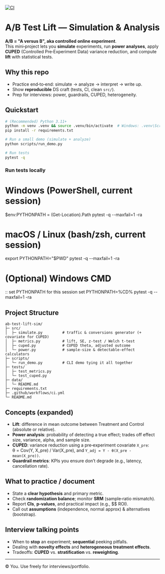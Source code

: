 [![CI](https://github.com/niisaban/ab-test-lift-sim/actions/workflows/ci.yml/badge.svg)](https://github.com/niisaban/ab-test-lift-sim/actions/workflows/ci.yml)


# A/B Test Lift — Simulation & Analysis

**A/B = "A versus B", aka controlled online experiment**.  
This mini‑project lets you **simulate** experiments, run **power analyses**, apply **CUPED** (Controlled Pre‑Experiment Data) variance reduction, and compute **lift** with statistical tests.

## Why this repo
- Practice end‑to‑end: simulate → analyze → interpret → write up.
- Show **reproducible** DS craft (tests, CI, clean `src/`).
- Prep for interviews: power, guardrails, CUPED, heterogeneity.

## Quickstart
```bash
# (Recommended) Python 3.11+
python -m venv .venv && source .venv/bin/activate  # Windows: .venv\Scripts\activate
pip install -r requirements.txt

# Run a small demo (simulate + analyze)
python scripts/run_demo.py

# Run tests
pytest -q
```
### Run tests locally

# Windows (PowerShell, current session)
$env:PYTHONPATH = (Get-Location).Path
pytest -q --maxfail=1 -ra

# macOS / Linux (bash/zsh, current session)
export PYTHONPATH="$PWD"
pytest -q --maxfail=1 -ra

# (Optional) Windows CMD
:: set PYTHONPATH for this session
set PYTHONPATH=%CD%
pytest -q --maxfail=1 -ra


## Project Structure
```
ab-test-lift-sim/
├─ src/
│  ├─ simulate.py         # traffic & conversions generator (+ covariate for CUPED)
│  ├─ metrics.py          # lift, SE, z-test / Welch t-test
│  ├─ cuped.py            # CUPED theta, adjusted outcome
│  └─ power.py            # sample-size & detectable-effect calculators
├─ scripts/
│  └─ run_demo.py         # CLI demo tying it all together
├─ tests/
│  ├─ test_metrics.py
│  └─ test_cuped.py
├─ data/
│  └─ README.md
├─ requirements.txt
├─ .github/workflows/ci.yml
└─ README.md
```

## Concepts (expanded)
- **Lift**: difference in mean outcome between Treatment and Control (absolute or relative).
- **Power analysis**: probability of detecting a true effect; trades off effect size, variance, alpha, and sample size.
- **CUPED**: variance reduction using a pre‑experiment covariate `X_pre`:  
  θ = Cov(Y, X_pre) / Var(X_pre), and `Y_adj = Y - θ(X_pre - mean(X_pre))`.
- **Guardrail metrics**: KPIs you ensure don’t degrade (e.g., latency, cancellation rate).

## What to practice / document
- State a **clear hypothesis** and primary metric.
- Check **randomization balance**; monitor **SRM** (sample‑ratio mismatch).
- Report **CIs**, **p‑values**, and practical impact (e.g., $$ ROI).
- Call out **assumptions** (independence, normal approx) & alternatives (bootstrap).

## Interview talking points
- When to **stop** an experiment; **sequential** peeking pitfalls.
- Dealing with **novelty effects** and **heterogeneous treatment effects**.
- Tradeoffs: **CUPED** vs. **stratification** vs. **reweighting**.

---

© You. Use freely for interviews/portfolio.

